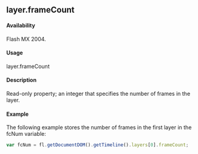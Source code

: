 ## layer.frameCount

#### Availability

Flash MX 2004.

#### Usage

layer.frameCount

#### Description

Read-only property; an integer that specifies the number of frames in the layer.

#### Example


The following example stores the number of frames in the first layer in the fcNum variable:

```javascript
var fcNum = fl.getDocumentDOM().getTimeline().layers[0].frameCount; 
```